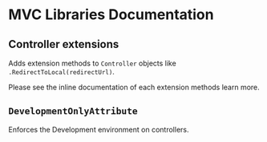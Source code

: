 # MVC Libraries Documentation



## Controller extensions

Adds extension methods to `Controller` objects like `.RedirectToLocal(redirectUrl)`.

Please see the inline documentation of each extension methods learn more.


## `DevelopmentOnlyAttribute`

Enforces the Development environment on controllers.
